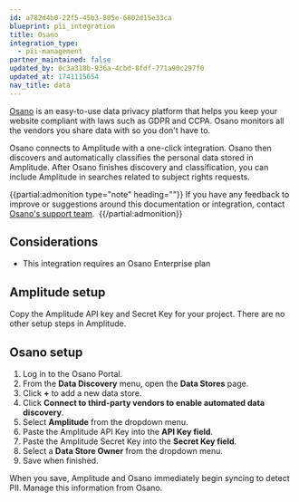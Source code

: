 ```yaml
---
id: a782d4b0-22f5-45b3-805e-6802d15e33ca
blueprint: pii_integration
title: Osano
integration_type:
  - pii-management
partner_maintained: false
updated_by: 0c3a318b-936a-4cbd-8fdf-771a90c297f0
updated_at: 1741115654
nav_title: data
---
```

[Osano](https://www.osano.com/) is an easy-to-use data privacy platform that helps you keep your website compliant with laws such as GDPR and CCPA. Osano monitors all the vendors you share data with so you don't have to.

Osano connects to Amplitude with a one-click integration. Osano then discovers and automatically classifies the personal data stored in Amplitude. After Osano finishes discovery and classification, you can include Amplitude in searches related to subject rights requests.

{{partial:admonition type="note" heading=""}}
If you have any feedback to improve or suggestions around this documentation or integration, contact [Osano's support team](https://www.osano.com/company/contact). 
{{/partial:admonition}}

## Considerations

- This integration requires an Osano Enterprise plan

## Amplitude setup

Copy the Amplitude API key and Secret Key for your project. There are no other setup steps in Amplitude.

## Osano setup

1. Log in to the Osano Portal.
2. From the **Data Discovery** menu, open the **Data Stores** page.
3. Click **+** to add a new data store.
4. Click **Connect to third-party vendors to enable automated data discovery**.
5. Select **Amplitude** from the dropdown menu.
6. Paste the Amplitude API Key into the **API Key field**.
7. Paste the Amplitude Secret Key into the **Secret Key field**.
8. Select a **Data Store Owner** from the dropdown menu.
9. Save when finished.

When you save, Amplitude and Osano immediately begin syncing to detect PII. Manage this information from Osano.